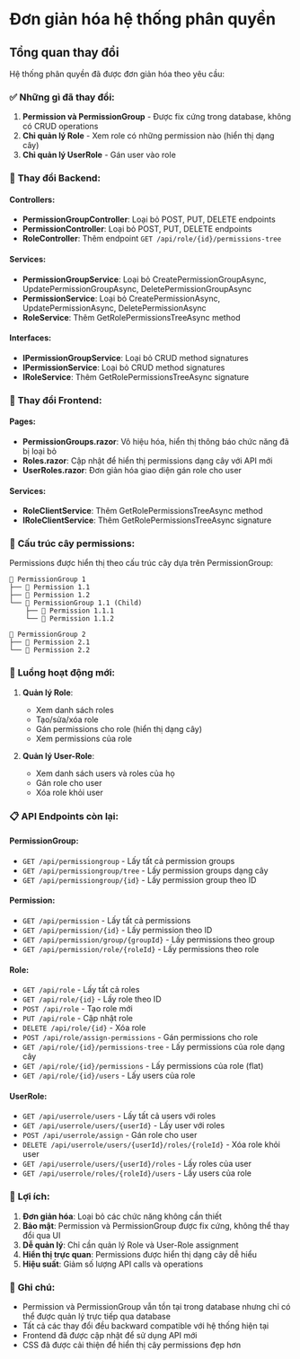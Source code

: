 # Đơn giản hóa hệ thống phân quyền

## Tổng quan thay đổi

Hệ thống phân quyền đã được đơn giản hóa theo yêu cầu:

### ✅ **Những gì đã thay đổi:**

1. **Permission và PermissionGroup** - Được fix cứng trong database, không có CRUD operations
2. **Chỉ quản lý Role** - Xem role có những permission nào (hiển thị dạng cây)
3. **Chỉ quản lý UserRole** - Gán user vào role

### 🔧 **Thay đổi Backend:**

#### Controllers:

-   **PermissionGroupController**: Loại bỏ POST, PUT, DELETE endpoints
-   **PermissionController**: Loại bỏ POST, PUT, DELETE endpoints
-   **RoleController**: Thêm endpoint `GET /api/role/{id}/permissions-tree`

#### Services:

-   **PermissionGroupService**: Loại bỏ CreatePermissionGroupAsync, UpdatePermissionGroupAsync, DeletePermissionGroupAsync
-   **PermissionService**: Loại bỏ CreatePermissionAsync, UpdatePermissionAsync, DeletePermissionAsync
-   **RoleService**: Thêm GetRolePermissionsTreeAsync method

#### Interfaces:

-   **IPermissionGroupService**: Loại bỏ CRUD method signatures
-   **IPermissionService**: Loại bỏ CRUD method signatures
-   **IRoleService**: Thêm GetRolePermissionsTreeAsync signature

### 🎨 **Thay đổi Frontend:**

#### Pages:

-   **PermissionGroups.razor**: Vô hiệu hóa, hiển thị thông báo chức năng đã bị loại bỏ
-   **Roles.razor**: Cập nhật để hiển thị permissions dạng cây với API mới
-   **UserRoles.razor**: Đơn giản hóa giao diện gán role cho user

#### Services:

-   **RoleClientService**: Thêm GetRolePermissionsTreeAsync method
-   **IRoleClientService**: Thêm GetRolePermissionsTreeAsync signature

### 🌳 **Cấu trúc cây permissions:**

Permissions được hiển thị theo cấu trúc cây dựa trên PermissionGroup:

```
📁 PermissionGroup 1
├── 📄 Permission 1.1
├── 📄 Permission 1.2
└── 📁 PermissionGroup 1.1 (Child)
    ├── 📄 Permission 1.1.1
    └── 📄 Permission 1.1.2

📁 PermissionGroup 2
├── 📄 Permission 2.1
└── 📄 Permission 2.2
```

### 🔄 **Luồng hoạt động mới:**

1. **Quản lý Role**:

    - Xem danh sách roles
    - Tạo/sửa/xóa role
    - Gán permissions cho role (hiển thị dạng cây)
    - Xem permissions của role

2. **Quản lý User-Role**:
    - Xem danh sách users và roles của họ
    - Gán role cho user
    - Xóa role khỏi user

### 📋 **API Endpoints còn lại:**

#### PermissionGroup:

-   `GET /api/permissiongroup` - Lấy tất cả permission groups
-   `GET /api/permissiongroup/tree` - Lấy permission groups dạng cây
-   `GET /api/permissiongroup/{id}` - Lấy permission group theo ID

#### Permission:

-   `GET /api/permission` - Lấy tất cả permissions
-   `GET /api/permission/{id}` - Lấy permission theo ID
-   `GET /api/permission/group/{groupId}` - Lấy permissions theo group
-   `GET /api/permission/role/{roleId}` - Lấy permissions theo role

#### Role:

-   `GET /api/role` - Lấy tất cả roles
-   `GET /api/role/{id}` - Lấy role theo ID
-   `POST /api/role` - Tạo role mới
-   `PUT /api/role` - Cập nhật role
-   `DELETE /api/role/{id}` - Xóa role
-   `POST /api/role/assign-permissions` - Gán permissions cho role
-   `GET /api/role/{id}/permissions-tree` - Lấy permissions của role dạng cây
-   `GET /api/role/{id}/permissions` - Lấy permissions của role (flat)
-   `GET /api/role/{id}/users` - Lấy users của role

#### UserRole:

-   `GET /api/userrole/users` - Lấy tất cả users với roles
-   `GET /api/userrole/users/{userId}` - Lấy user với roles
-   `POST /api/userrole/assign` - Gán role cho user
-   `DELETE /api/userrole/users/{userId}/roles/{roleId}` - Xóa role khỏi user
-   `GET /api/userrole/users/{userId}/roles` - Lấy roles của user
-   `GET /api/userrole/roles/{roleId}/users` - Lấy users của role

### 🎯 **Lợi ích:**

1. **Đơn giản hóa**: Loại bỏ các chức năng không cần thiết
2. **Bảo mật**: Permission và PermissionGroup được fix cứng, không thể thay đổi qua UI
3. **Dễ quản lý**: Chỉ cần quản lý Role và User-Role assignment
4. **Hiển thị trực quan**: Permissions được hiển thị dạng cây dễ hiểu
5. **Hiệu suất**: Giảm số lượng API calls và operations

### 📝 **Ghi chú:**

-   Permission và PermissionGroup vẫn tồn tại trong database nhưng chỉ có thể được quản lý trực tiếp qua database
-   Tất cả các thay đổi đều backward compatible với hệ thống hiện tại
-   Frontend đã được cập nhật để sử dụng API mới
-   CSS đã được cải thiện để hiển thị cây permissions đẹp hơn
